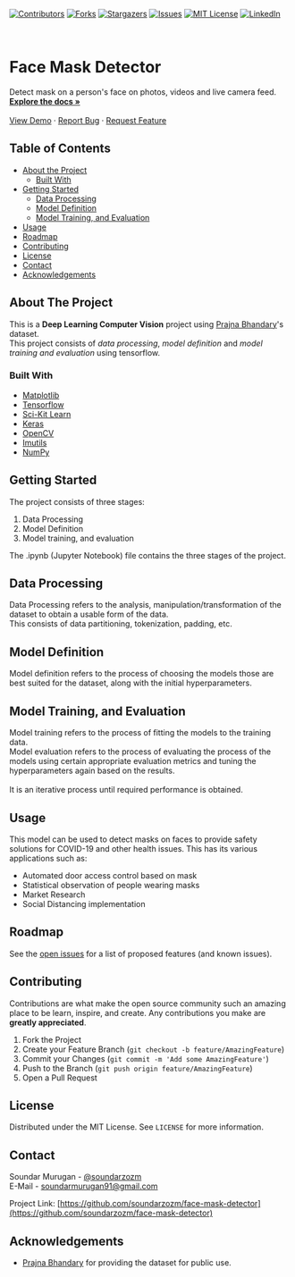 [![Contributors][contributors-shield]][contributors-url]
[![Forks][forks-shield]][forks-url]
[![Stargazers][stars-shield]][stars-url]
[![Issues][issues-shield]][issues-url]
[![MIT License][license-shield]][license-url]
[![LinkedIn][linkedin-shield]][linkedin-url]

<br />
<p align="left">

  <h1 align="left">Face Mask Detector</h1>

  <p align="left">
    Detect mask on a person's face on photos, videos and live camera feed.
    <br />
    <a href="https://github.com/soundarzozm/face-mask-detector"><strong>Explore the docs »</strong></a>
    <br />
    <br />
    <a href="https://github.com/soundarzozm/face-mask-detector">View Demo</a>
    ·
    <a href="https://github.com/soundarzozm/face-mask-detector/issues">Report Bug</a>
    ·
    <a href="https://github.com/soundarzozm/face-mask-detector/issues">Request Feature</a>
  </p>
</p>

## Table of Contents

* [About the Project](#about-the-project)
  * [Built With](#built-with)
* [Getting Started](#getting-started)
  * [Data Processing](#data-processing)
  * [Model Definition](#model-definition)
  * [Model Training, and Evaluation](#model-training,-and-evaluation)
* [Usage](#usage)
* [Roadmap](#roadmap)
* [Contributing](#contributing)
* [License](#license)
* [Contact](#contact)
* [Acknowledgements](#acknowledgements)

## About The Project
This is a **Deep Learning Computer Vision** project using [Prajna Bhandary](https://www.linkedin.com/feed/update/urn%3Ali%3Aactivity%3A6655711815361761280/)'s dataset.<br>
This project consists of *data processing*, *model definition* and *model training and evaluation* using tensorflow. 

### Built With

* [Matplotlib](https://matplotlib.org/)
* [Tensorflow](https://www.tensorflow.org/)
* [Sci-Kit Learn](https://scikit-learn.org/)
* [Keras](https://keras.io/)
* [OpenCV](https://opencv.org/)
* [Imutils](https://pypi.org/project/imutils/)
* [NumPy](https://numpy.org/)

## Getting Started

The project consists of three stages:
1. Data Processing
2. Model Definition
3. Model training, and evaluation

The .ipynb (Jupyter Notebook) file contains the three stages of the project.

## Data Processing

Data Processing refers to the analysis, manipulation/transformation of the dataset to obtain a usable form of the data.<br>
This consists of data partitioning, tokenization, padding, etc.

## Model Definition
 
Model definition refers to the process of choosing the models those are best suited for the dataset, along with the initial hyperparameters.

## Model Training, and Evaluation
 
Model training refers to the process of fitting the models to the training data.<br>
Model evaluation refers to the process of evaluating the process of the models using certain appropriate evaluation metrics and tuning the hyperparameters again based on the results.<br>
<br>
It is an iterative process until required performance is obtained. 

## Usage

This model can be used to detect masks on faces to provide safety solutions for COVID-19 and other health issues. This has its various applications such as:<br>
* Automated door access control based on mask
* Statistical observation of people wearing masks
* Market Research
* Social Distancing implementation

## Roadmap

See the [open issues](https://github.com/soundarzozm/face-mask-detector/issues) for a list of proposed features (and known issues).

## Contributing

Contributions are what make the open source community such an amazing place to be learn, inspire, and create. Any contributions you make are **greatly appreciated**.

1. Fork the Project
2. Create your Feature Branch (`git checkout -b feature/AmazingFeature`)
3. Commit your Changes (`git commit -m 'Add some AmazingFeature'`)
4. Push to the Branch (`git push origin feature/AmazingFeature`)
5. Open a Pull Request

## License

Distributed under the MIT License. See `LICENSE` for more information.

## Contact

Soundar Murugan - [@soundarzozm](https://twitter.com/soundarzozm)<br>
E-Mail - [soundarmurugan91@gmail.com](soundarmurugan91@gmail.com)

Project Link: [https://github.com/soundarzozm/face-mask-detector](https://github.com/soundarzozm/face-mask-detector)

## Acknowledgements

* [Prajna Bhandary](https://www.linkedin.com/feed/update/urn%3Ali%3Aactivity%3A6655711815361761280/) for providing the dataset for public use.

[contributors-shield]: https://img.shields.io/github/contributors/soundarzozm/face-mask-detector.svg?style=flat-square
[contributors-url]: https://github.com/soundarzozm/face-mask-detector/graphs/contributors
[forks-shield]: https://img.shields.io/github/forks/soundarzozm/face-mask-detector.svg?style=flat-square
[forks-url]: https://github.com/soundarzozm/face-mask-detector/network/members
[stars-shield]: https://img.shields.io/github/stars/soundarzozm/face-mask-detector.svg?style=flat-square
[stars-url]: https://github.com/soundarzozm/face-mask-detector/stargazers
[issues-shield]: https://img.shields.io/github/issues/soundarzozm/face-mask-detector.svg?style=flat-square
[issues-url]: https://github.com/soundarzozm/face-mask-detector/issues
[license-shield]: https://img.shields.io/github/license/soundarzozm/face-mask-detector.svg?style=flat-square
[license-url]: https://github.com/soundarzozm/face-mask-detector/blob/master/LICENSE.txt
[linkedin-shield]: https://img.shields.io/badge/-LinkedIn-black.svg?style=flat-square&logo=linkedin&colorB=555
[linkedin-url]: https://linkedin.com/in/soundar-murugan
